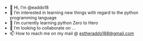 - 👋 Hi, I’m @eaddo18
- 👀 I’m interested in learning new things with regard to the python programming language
- 🌱 I’m currently learning python Zero to Hero
- 💞️ I’m looking to collaborate on ...
- 📫 How to reach me on my mail @ estheraddo188@gmail.com

<!---
eaddo18/eaddo18 is a ✨ special ✨ repository because its `README.md` (this file) appears on your GitHub profile.
You can click the Preview link to take a look at your changes.
--->
